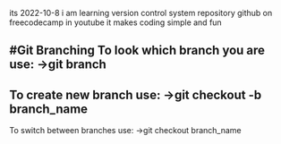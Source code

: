 its 2022-10-8 i am learning version control system repository github
on freecodecamp in youtube
it makes coding simple and fun

#Git Branching
To look which branch you are use:
->git branch
---
To create new branch use:
->git checkout -b branch_name
---
To switch between branches use:
->git checkout branch_name